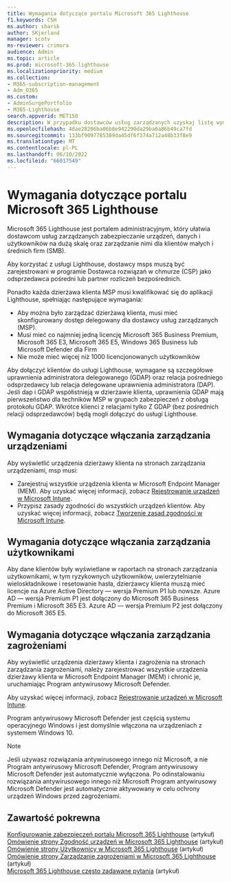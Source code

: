 ```yaml
---
title: Wymagania dotyczące portalu Microsoft 365 Lighthouse
f1.keywords: CSH
ms.author: sharik
author: SKjerland
manager: scotv
ms-reviewer: crimora
audience: Admin
ms.topic: article
ms.prod: microsoft-365-lighthouse
ms.localizationpriority: medium
ms.collection:
- M365-subscription-management
- Adm_O365
ms.custom:
- AdminSurgePortfolio
- M365-Lighthouse
search.appverid: MET150
description: W przypadku dostawców usług zarządzanych uzyskaj listę wymagań dotyczących używania Microsoft 365 Lighthouse.
ms.openlocfilehash: 4dae28206ba06b8e942290da29ba6a86b49ca7fd
ms.sourcegitcommit: 133bf9097785309da45df6f374a712a48b33f8e9
ms.translationtype: MT
ms.contentlocale: pl-PL
ms.lasthandoff: 06/10/2022
ms.locfileid: "66017549"
---
```

# <a name="requirements-for-microsoft-365-lighthouse"></a>Wymagania dotyczące portalu Microsoft 365 Lighthouse

Microsoft 365 Lighthouse jest portalem administracyjnym, który ułatwia dostawcom usług zarządzanych zabezpieczanie urządzeń, danych i użytkowników na dużą skalę oraz zarządzanie nimi dla klientów małych i średnich firm (SMB).

Aby korzystać z usługi Lighthouse, dostawcy msps muszą być zarejestrowani w programie Dostawca rozwiązań w chmurze (CSP) jako odsprzedawca pośredni lub partner rozliczeń bezpośrednich.

Ponadto każda dzierżawa klienta MSP musi kwalifikować się do aplikacji Lighthouse, spełniając następujące wymagania:

- Aby można było zarządzać dzierżawą klienta, musi mieć skonfigurowany dostęp delegowany dla dostawcy usług zarządzanych (MSP).
- Musi mieć co najmniej jedną licencję Microsoft 365 Business Premium, Microsoft 365 E3, Microsoft 365 E5, Windows 365 Business lub Microsoft Defender dla Firm
- Nie może mieć więcej niż 1000 licencjonowanych użytkowników

Aby dołączyć klientów do usługi Lighthouse, wymagane są szczegółowe uprawnienia administratora delegowanego (GDAP) oraz relacja pośredniego odsprzedawcy lub relacja delegowane uprawnienia administratora (DAP). Jeśli dap i GDAP współistnieją w dzierżawie klienta, uprawnienia GDAP mają pierwszeństwo dla techników MSP w grupach zabezpieczeń z obsługą protokołu GDAP. Wkrótce klienci z relacjami tylko Z GDAP (bez pośrednich relacji odsprzedawców) będą mogli dołączyć do usługi Lighthouse.

## <a name="requirements-for-enabling-device-management"></a>Wymagania dotyczące włączania zarządzania urządzeniami

Aby wyświetlić urządzenia dzierżawy klienta na stronach zarządzania urządzeniami, msp musi:

- Zarejestruj wszystkie urządzenia klienta w Microsoft Endpoint Manager (MEM). Aby uzyskać więcej informacji, zobacz [Rejestrowanie urządzeń w Microsoft Intune](/mem/intune/enrollment/).
- Przypisz zasady zgodności do wszystkich urządzeń klientów. Aby uzyskać więcej informacji, zobacz [Tworzenie zasad zgodności w Microsoft Intune](/mem/intune/protect/create-compliance-policy).

## <a name="requirements-for-enabling-user-management"></a>Wymagania dotyczące włączania zarządzania użytkownikami

Aby dane klientów były wyświetlane w raportach na stronach zarządzania użytkownikami, w tym ryzykownych użytkowników, uwierzytelnianie wieloskładnikowe i resetowanie hasła, dzierżawcy klienta muszą mieć licencje na Azure Active Directory — wersja Premium P1 lub nowsze. Azure AD — wersja Premium P1 jest dołączony do Microsoft 365 Business Premium i Microsoft 365 E3. Azure AD — wersja Premium P2 jest dołączony do Microsoft 365 E5.

## <a name="requirements-for-enabling-threat-management"></a>Wymagania dotyczące włączania zarządzania zagrożeniami

Aby wyświetlić urządzenia dzierżawy klienta i zagrożenia na stronach zarządzania zagrożeniami, należy zarejestrować wszystkie urządzenia dzierżawy klienta w Microsoft Endpoint Manager (MEM) i chronić je, uruchamiając Program antywirusowy Microsoft Defender.

Aby uzyskać więcej informacji, zobacz [Rejestrowanie urządzeń w Microsoft Intune](/mem/intune/enrollment/).

Program antywirusowy Microsoft Defender jest częścią systemu operacyjnego Windows i jest domyślnie włączona na urządzeniach z systemem Windows 10.

> [!NOTE]
> Jeśli używasz rozwiązania antywirusowego innego niż Microsoft, a nie Program antywirusowy Microsoft Defender, Program antywirusowy Microsoft Defender jest automatycznie wyłączona. Po odinstalowaniu rozwiązania antywirusowego innego niż Microsoft Program antywirusowy Microsoft Defender jest automatycznie aktywowany w celu ochrony urządzeń Windows przed zagrożeniami.

## <a name="related-content"></a>Zawartość pokrewna

[Konfigurowanie zabezpieczeń portalu Microsoft 365 Lighthouse](m365-lighthouse-configure-portal-security.md) (artykuł)\
[Omówienie strony Zgodność urządzeń w Microsoft 365 Lighthouse](m365-lighthouse-device-compliance-page-overview.md) (artykuł)\
[Omówienie strony Użytkownicy w Microsoft 365 Lighthouse](m365-lighthouse-users-page-overview.md) (artykuł)\
[Omówienie strony Zarządzanie zagrożeniami w Microsoft 365 Lighthouse](m365-lighthouse-threat-management-page-overview.md) (artykuł)\
[Microsoft 365 Lighthouse często zadawane pytania](m365-lighthouse-faq.yml) (artykuł)
